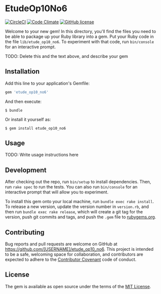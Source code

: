 # EtudeOp10No6

[![CircleCI](https://circleci.com/gh/k2works/etude-op-10-no-6.svg?style=svg)](https://circleci.com/gh/k2works/etude_op10_no6)
[![Code Climate](https://codeclimate.com/github/k2works/etude-op-10-no-6/badges/gpa.svg)](https://codeclimate.com/github/k2works/etude_op10_no6)
[![GitHub license](https://img.shields.io/badge/license-MIT-blue.svg)](https://raw.githubusercontent.com/k2works/etude_op10_no6/master/LICENSE.txt)


Welcome to your new gem! In this directory, you'll find the files you need to be able to package up your Ruby library into a gem. Put your Ruby code in the file `lib/etude_op10_no6`. To experiment with that code, run `bin/console` for an interactive prompt.

TODO: Delete this and the text above, and describe your gem

## Installation

Add this line to your application's Gemfile:

```ruby
gem 'etude_op10_no6'
```

And then execute:

    $ bundle

Or install it yourself as:

    $ gem install etude_op10_no6

## Usage

TODO: Write usage instructions here

## Development

After checking out the repo, run `bin/setup` to install dependencies. Then, run `rake spec` to run the tests. You can also run `bin/console` for an interactive prompt that will allow you to experiment.

To install this gem onto your local machine, run `bundle exec rake install`. To release a new version, update the version number in `version.rb`, and then run `bundle exec rake release`, which will create a git tag for the version, push git commits and tags, and push the `.gem` file to [rubygems.org](https://rubygems.org).

## Contributing

Bug reports and pull requests are welcome on GitHub at https://github.com/[USERNAME]/etude_op10_no6. This project is intended to be a safe, welcoming space for collaboration, and contributors are expected to adhere to the [Contributor Covenant](http://contributor-covenant.org) code of conduct.


## License

The gem is available as open source under the terms of the [MIT License](http://opensource.org/licenses/MIT).

